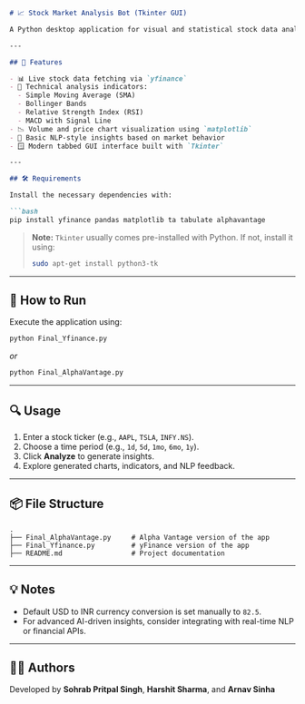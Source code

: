 ```markdown
# 📈 Stock Market Analysis Bot (Tkinter GUI)

A Python desktop application for visual and statistical stock data analysis using **Tkinter GUI**, **yfinance**, and technical indicators like **SMA**, **Bollinger Bands**, **RSI**, and **MACD**. Includes simple NLP-style market insights and interactive chart visualizations.

---

## 🧰 Features

- 📊 Live stock data fetching via `yfinance`
- 🧮 Technical analysis indicators:
  - Simple Moving Average (SMA)
  - Bollinger Bands
  - Relative Strength Index (RSI)
  - MACD with Signal Line
- 📉 Volume and price chart visualization using `matplotlib`
- 🧠 Basic NLP-style insights based on market behavior
- 🪟 Modern tabbed GUI interface built with `Tkinter`

---

## 🛠️ Requirements

Install the necessary dependencies with:

```bash
pip install yfinance pandas matplotlib ta tabulate alphavantage
```

> **Note:** `Tkinter` usually comes pre-installed with Python. If not, install it using:
> ```bash
> sudo apt-get install python3-tk
> ```

---

## 🚀 How to Run

Execute the application using:

```bash
python Final_Yfinance.py
```

_or_

```bash
python Final_AlphaVantage.py
```

---

## 🔍 Usage

1. Enter a stock ticker (e.g., `AAPL`, `TSLA`, `INFY.NS`).
2. Choose a time period (e.g., `1d`, `5d`, `1mo`, `6mo`, `1y`).
3. Click **Analyze** to generate insights.
4. Explore generated charts, indicators, and NLP feedback.

---

## 📦 File Structure

```
.
├── Final_AlphaVantage.py     # Alpha Vantage version of the app
├── Final_Yfinance.py         # yFinance version of the app
├── README.md                 # Project documentation
```

---

## 💡 Notes

- Default USD to INR currency conversion is set manually to `82.5`.
- For advanced AI-driven insights, consider integrating with real-time NLP or financial APIs.

---

## 🧑‍💻 Authors

Developed by **Sohrab Pritpal Singh**, **Harshit Sharma**, and **Arnav Sinha**
```
